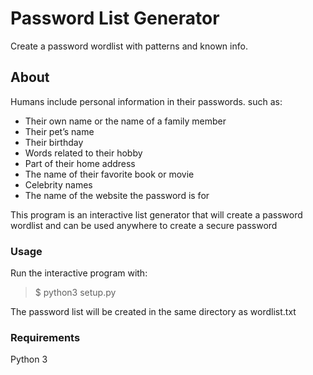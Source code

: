 # Password List Generator
Create a password wordlist with patterns and known info.

## About

Humans include personal information in their passwords.
such as:

* Their own name or the name of a family member
* Their pet’s name
* Their birthday
* Words related to their hobby
* Part of their home address
* The name of their favorite book or movie
* Celebrity names
* The name of the website the password is for

This program is an interactive list generator that will create a password wordlist and can be used anywhere to create a secure password

### Usage

Run the interactive program with:

> $ python3 setup.py

The password list will be created in the same directory as wordlist.txt

### Requirements

Python 3
